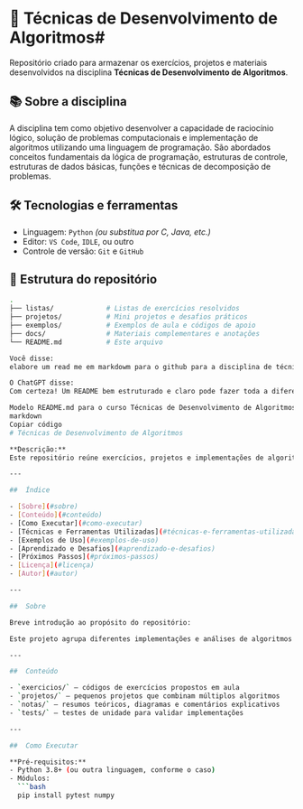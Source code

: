 # 🧠 Técnicas de Desenvolvimento de Algoritmos#

Repositório criado para armazenar os exercícios, projetos e materiais desenvolvidos na disciplina **Técnicas de Desenvolvimento de Algoritmos**.

## 📚 Sobre a disciplina

A disciplina tem como objetivo desenvolver a capacidade de raciocínio lógico, solução de problemas computacionais e implementação de algoritmos utilizando uma linguagem de programação. São abordados conceitos fundamentais da lógica de programação, estruturas de controle, estruturas de dados básicas, funções e técnicas de decomposição de problemas.

## 🛠️ Tecnologias e ferramentas

- Linguagem: `Python` *(ou substitua por C, Java, etc.)*
- Editor: `VS Code`, `IDLE`, ou outro
- Controle de versão: `Git` e `GitHub`

## 📁 Estrutura do repositório

```bash
.
├── listas/             # Listas de exercícios resolvidos
├── projetos/           # Mini projetos e desafios práticos
├── exemplos/           # Exemplos de aula e códigos de apoio
├── docs/               # Materiais complementares e anotações
└── README.md           # Este arquivo

Você disse:
elabore um read me em markdowm para o github para a disciplina de técnicas de desenvolvimento de algortimos

O ChatGPT disse:
Com certeza! Um README bem estruturado e claro pode fazer toda a diferença — seja para os colegas, professores ou para seu próprio aprendizado. Aqui vai um modelo em Markdown para um curso como “Técnicas de Desenvolvimento de Algoritmos”, com base nas boas práticas recomendadas pela comunidade e pela documentação sobre READMEs:

Modelo README.md para o curso Técnicas de Desenvolvimento de Algoritmos
markdown
Copiar código
# Técnicas de Desenvolvimento de Algoritmos

**Descrição:**  
Este repositório reúne exercícios, projetos e implementações de algoritmos aplicados no curso “Técnicas de Desenvolvimento de Algoritmos”. Objetiva documentar estratégias, estruturas de dados e boas práticas aprendidas ao longo do semestre.

---

##  Índice

- [Sobre](#sobre)  
- [Conteúdo](#conteúdo)  
- [Como Executar](#como-executar)  
- [Técnicas e Ferramentas Utilizadas](#técnicas-e-ferramentas-utilizadas)  
- [Exemplos de Uso](#exemplos-de-uso)  
- [Aprendizado e Desafios](#aprendizado-e-desafios)  
- [Próximos Passos](#próximos-passos)  
- [Licença](#licença)  
- [Autor](#autor)

---

##  Sobre

Breve introdução ao propósito do repositório:

Este projeto agrupa diferentes implementações e análises de algoritmos vistos durante a disciplina, como ordenação (QuickSort, MergeSort), estruturas de dados (pilhas, filas, grafos) e técnicas de otimização. Serve como catálogo de referência e aprendizado prático.

---

##  Conteúdo

- `exercicios/` – códigos de exercícios propostos em aula  
- `projetos/` – pequenos projetos que combinam múltiplos algoritmos  
- `notas/` – resumos teóricos, diagramas e comentários explicativos  
- `tests/` – testes de unidade para validar implementações

---

##  Como Executar

**Pré-requisitos:**  
- Python 3.8+ (ou outra linguagem, conforme o caso)  
- Módulos:
  ```bash
  pip install pytest numpy




